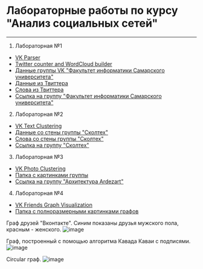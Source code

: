 # Лабораторные работы по курсу "Анализ социальных сетей"
-------

1. Лабораторная №1
  * [VK Parser](https://github.com/Alexieviri/SocialNetworkAnalysis/blob/main/Lab1_VK.py)
  * [Twitter counter and WordCloud builder](https://github.com/Alexieviri/SocialNetworkAnalysis/blob/main/Lab1_Twitter.ipynb)
  * [Данные группы VK "Факультет информатики Самарского университета"](https://github.com/Alexieviri/SocialNetworkAnalysis/blob/main/Data/vk_data.csv)
  * [Данные из Твиттера](https://github.com/Alexieviri/SocialNetworkAnalysis/blob/main/Data/twitter_data.csv)
  * [Слова из Твиттера](https://github.com/Alexieviri/SocialNetworkAnalysis/blob/main/Data/all_words_twitter.txt)
  * [Ссылка на группу "Факультет информатики Самарского университета"](https://vk.com/fit.ssau)
2. Лабораторная №2
  * [VK Text Clustering](https://github.com/Alexieviri/SocialNetworkAnalysis/blob/main/Lab2_VK-text-clustering.ipynb)
  * [Данные со стены группы "Сколтех"](https://github.com/Alexieviri/SocialNetworkAnalysis/blob/main/Data/skoltech.csv)
  * [Слова со стены группы "Сколтех"](https://github.com/Alexieviri/SocialNetworkAnalysis/blob/main/Data/skoltech_wall.txt)
  * [Ссылка на группу "Сколтех"](https://vk.com/skoltech)
3. Лабораторная №3
  * [VK Photo Clustering](https://github.com/Alexieviri/SocialNetworkAnalysis/blob/main/Lab3_VK-Photo-Clustering.ipynb)
  * [Папка с картинками группы](https://github.com/Alexieviri/SocialNetworkAnalysis/tree/main/IMG)
  * [Ссылка на группу "Архитектура Ardezart"](https://vk.com/ardezart)
4. Лабораторная №4
  * [VK Friends Graph Visualization](https://github.com/Alexieviri/SocialNetworkAnalysis/blob/main/Lab4-VK-Friends-Graph-Visualization.ipynb)
  * [Папка с полноразмерными картинками графов](https://github.com/Alexieviri/SocialNetworkAnalysis/tree/main/Graph_IMG)

Граф друзей "Вконтакте". Синим показаны друзья мужского пола, красным - женского.
![image](https://user-images.githubusercontent.com/77569977/146842976-c0570742-48b7-4400-9930-8c784ad008b8.png)

Граф, построенный с помощью алгоритма Кавада Каваи с подписями.
![image](https://user-images.githubusercontent.com/77569977/146843532-d53ae657-42ff-4171-9561-f52929c040e8.png)

Circular граф.
![image](https://user-images.githubusercontent.com/77569977/146843602-99b7334c-87f7-43bc-bd86-7f1759039ea3.png)

